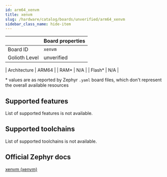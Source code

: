 ```yaml
---
id: arm64_xenvm
title: xenvm
slug: /hardware/catalog/boards/unverified/arm64_xenvm
sidebar_class_name: hide-item
---
```


[//]: # (This is an auto-generated file, do not edit! Changes to it will be lost upon re-generation)



|                | Board properties     |
| -------------  | -------------------- |
| Board ID       | `xenvm` |
| Golioth Level  | unverified       |

| Architecture   | ARM64 |
| RAM*           | N/A |
| Flash*         | N/A |

\* values are as reported by Zephyr `.yaml` board files, which don't represent the overall available resources



## Supported features

List of supported features is not available.

## Supported toolchains

List of supported toolchains is not available.

## Official Zephyr docs

[xenvm (xenvm)](https://docs.zephyrproject.org/latest/boards/arm64/xenvm/doc/index.html)
